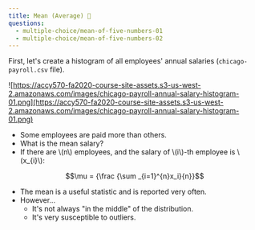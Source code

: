 ```yaml
---
title: Mean (Average) 🦒
questions:
  - multiple-choice/mean-of-five-numbers-01
  - multiple-choice/mean-of-five-numbers-02
---
```


First, let's create a histogram of all employees' annual salaries (`chicago-payroll.csv` file).

![https://accy570-fa2020-course-site-assets.s3-us-west-2.amazonaws.com/images/chicago-payroll-annual-salary-histogram-01.png](https://accy570-fa2020-course-site-assets.s3-us-west-2.amazonaws.com/images/chicago-payroll-annual-salary-histogram-01.png)

- Some employees are paid more than others.
- What is the mean salary?
- If there are \\(n\\) employees, and the salary of \\(i\\)-th employee is \\(x\_{i}\\):

$$\mu = {\frac {\sum _{i=1}^{n}x_i}{n}}$$

- The mean is a useful statistic and is reported very often.
- However...
  - It's not always "in the middle" of the distribution.
  - It's very susceptible to outliers.
